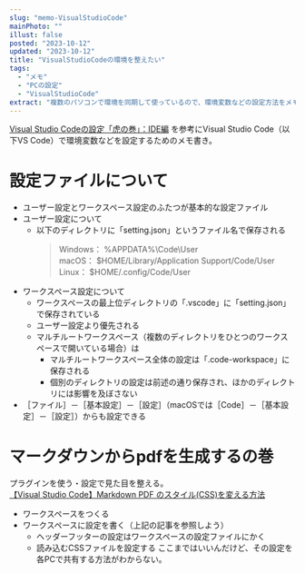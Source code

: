 ```yaml
---
slug: "memo-VisualStudioCode"
mainPhoto: ""
illust: false
posted: "2023-10-12"
updated: "2023-10-12"
title: "VisualStudioCodeの環境を整えたい"
tags:
  - "メモ"
  - "PCの設定"
  - "VisualStudioCode"
extract: "複数のパソコンで環境を同期して使っているので、環境変数などの設定方法をメモしておきたい。"
---
```


[Visual Studio Codeの設定「虎の巻」：IDE編](https://atmarkit.itmedia.co.jp/ait/articles/1708/23/news026.html) を参考にVisual Studio Code（以下VS Code）で環境変数などを設定するためのメモ書き。

# 設定ファイルについて
- ユーザー設定とワークスペース設定のふたつが基本的な設定ファイル
- ユーザー設定について
  - 以下のディレクトリに「setting.json」というファイル名で保存される
    > Windows： %APPDATA%\Code\User  
    > macOS： $HOME/Library/Application Support/Code/User  
    > Linux： $HOME/.config/Code/User
- ワークスペース設定について
  - ワークスペースの最上位ディレクトリの「.vscode」に「setting.json」で保存されている
  - ユーザー設定より優先される
  - マルチルートワークスペース（複数のディレクトリをひとつのワークスペースで開いている場合）は
    - マルチルートワークスペース全体の設定は「.code-workspace」に保存される
    - 個別のディレクトリの設定は前述の通り保存され、ほかのディレクトリには影響を及ぼさない
- ［ファイル］－［基本設定］－［設定］（macOSでは［Code］－［基本設定］－［設定］）からも設定できる

# マークダウンからpdfを生成するの巻
プラグインを使う・設定で見た目を整える。  
[【Visual Studio Code】Markdown PDF のスタイル(CSS)を変える方法](https://h-s-hige.hateblo.jp/entry/20190405/1554467885)
- ワークスペースをつくる
- ワークスペースに設定を書く（上記の記事を参照しよう）
  - ヘッダーフッターの設定はワークスペースの設定ファイルにかく
  - 読み込むCSSファイルを設定する
ここまではいいんだけど、その設定を各PCで共有する方法がわからない。